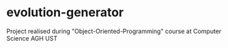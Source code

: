 # evolution-generator
Project realised during "Object-Oriented-Programming" course at Computer Science AGH UST
